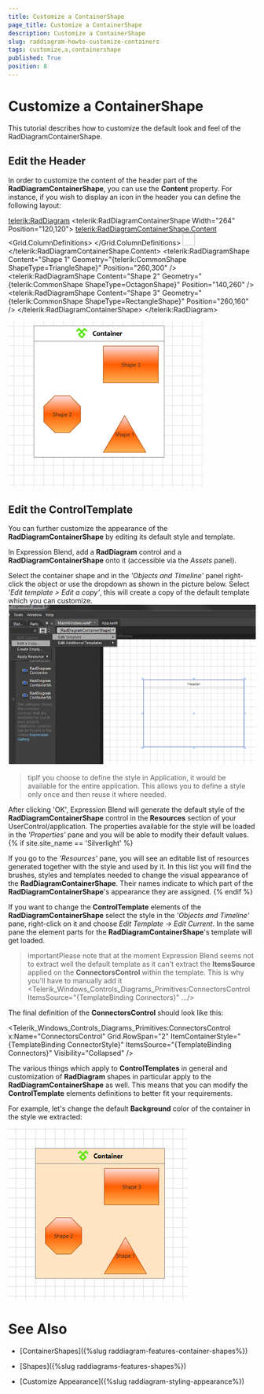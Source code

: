 ```yaml
---
title: Customize a ContainerShape
page_title: Customize a ContainerShape
description: Customize a ContainerShape
slug: raddiagram-howto-customize-containers
tags: customize,a,containershape
published: True
position: 8
---
```


# Customize a ContainerShape



This tutorial describes how to customize the default look and feel of the RadDiagramContainerShape.

## Edit the Header

In order to customize the content of the header part of the __RadDiagramContainerShape__, you can use the __Content__ property. For instance, if you wish to display an icon in the header you can define the following layout:
		

	
<telerik:RadDiagram>
    <telerik:RadDiagramContainerShape Width="264" Position="120,120">
        <telerik:RadDiagramContainerShape.Content>
            <Grid Height="Auto">
                <Grid.ColumnDefinitions>
                    <ColumnDefinition Width="Auto" />
                    <ColumnDefinition Width="*" />
                </Grid.ColumnDefinitions>
                <Image Grid.Column="0"
                        Width="25"
                        Height="25"
                        HorizontalAlignment="Center"
                        VerticalAlignment="Center"
                        Source="TelerikIcon.png" />
                <TextBlock Grid.Column="1"
                            Margin="10,0,0,0"
                            VerticalAlignment="Center"
                            FontSize="13"
                            FontWeight="Bold"
                            Text="Container" />
            </Grid>
        </telerik:RadDiagramContainerShape.Content>
        <telerik:RadDiagramShape Content="Shape 1"
                                    Geometry="{telerik:CommonShape ShapeType=TriangleShape}"
                                    Position="260,300" />
        <telerik:RadDiagramShape Content="Shape 2"
                                    Geometry="{telerik:CommonShape ShapeType=OctagonShape}"
                                    Position="140,260" />
        <telerik:RadDiagramShape Content="Shape 3"
                                    Geometry="{telerik:CommonShape ShapeType=RectangleShape}"
                                    Position="260,160" />
    </telerik:RadDiagramContainerShape>
</telerik:RadDiagram>		  
		  

![Rad Diagram How To Customize Containers Content](images/RadDiagram_HowTo_Customize_ContainersContent.png)

## Edit the ControlTemplate

You can further customize the appearance of the __RadDiagramContainerShape__ by editing its default style and template.
	  

In Expression Blend, add a __RadDiagram__ control and a __RadDiagramContainerShape__ onto it (accessible via the *Assets* panel).
		

Select the container shape and in the *'Objects and Timeline'* panel right-click the object or use the dropdown as shown in the picture below. Select *'Edit template > Edit a copy'*, this will create a copy of the default template which you can customize.
		![Rad Diagram How To Customize Containers](images/RadDiagram_HowTo_Customize_Containers.png)

>tipIf you choose to define the style in Application, it would be available for the entire application. This allows you to define a style only once and then reuse it where needed.
		  

After clicking 'OK', Expression Blend will generate the default style of the __RadDiagramContainerShape__ control in the __Resources__ section of your UserControl/application. The properties available for the style will be loaded in the *'Properties'* pane and you will be able to modify their default values.
		{% if site.site_name == 'Silverlight' %}

If you go to the *'Resources'* pane, you will see an editable list of resources generated together with the style and used by it. In this list you will find the brushes, styles and templates needed to change the visual appearance of the __RadDiagramContainerShape__. Their names indicate to which part of the __RadDiagramContainerShape__'s appearance they are assigned.
		  {% endif %}

If you want to change the __ControlTemplate__ elements of the __RadDiagramContainerShape__ select the style in the *'Objects and Timeline'* pane, right-click on it and choose *Edit Template -> Edit Current*. In the same pane the element parts for the __RadDiagramContainerShape__'s template will get loaded. 

>importantPlease note that at the moment Expression Blend seems not to extract well the default template as it can't extract the __ItemsSource__ applied on the __ConnectorsControl__ within the template. This is why you'll have to manually add it 
		  <Telerik_Windows_Controls_Diagrams_Primitives:ConnectorsControl ItemsSource="{TemplateBinding Connectors}" .../>
		  

The final definition of the __ConnectorsControl__ should look like this:
		

	
<Telerik_Windows_Controls_Diagrams_Primitives:ConnectorsControl x:Name="ConnectorsControl"
                                                                Grid.RowSpan="2"
                                                                ItemContainerStyle="{TemplateBinding ConnectorStyle}"
                                                                ItemsSource="{TemplateBinding Connectors}"
                                                                Visibility="Collapsed" />		  
		  



The various things which apply to __ControlTemplates__ in general and customization of __RadDiagram__ shapes in particular apply to the __RadDiagramContainerShape__ as well. This means that you can modify the __ControlTemplate__ elements definitions to better fit your requirements.
		

For example, let's change the default __Background__ color of the container in the style we extracted:
	  

	
<Style x:Key="RadDiagramContainerShapeStyle" TargetType="{x:Type telerik:RadDiagramContainerShape}">
			<Setter Property="Background" Value="#FFE4C4"/>
			...
</Style>			
		  

![Rad Diagram How To Customize Containers Background](images/RadDiagram_HowTo_Customize_ContainersBackground.png)

# See Also

 * [ContainerShapes]({%slug raddiagram-features-container-shapes%})

 * [Shapes]({%slug raddiagrams-features-shapes%})

 * [Customize Appearance]({%slug raddiagram-styling-appearance%})
